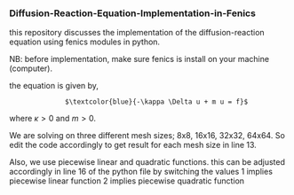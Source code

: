 ### Diffusion-Reaction-Equation-Implementation-in-Fenics

this repository discusses the implementation of the diffusion-reaction equation 
using fenics modules in python. 

NB: before implementation, make sure fenics is install on your machine (computer).

the equation is given by,

                  $\textcolor{blue}{-\kappa \Delta u + m u = f}$

 where $\kappa > 0$ and $m > 0$.


 We are solving on three different mesh sizes; 8x8, 16x16, 32x32, 64x64. So edit the code
 accordingly to get result for each mesh size in line 13.

 Also, we use piecewise linear and quadratic functions. this can be adjusted accordingly in 
 line 16 of the python file by switching the values
         1 implies piecewise linear function
         2 implies piecewise quadratic function
